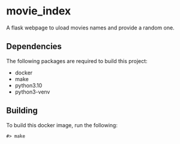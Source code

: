 # movie_index
A flask webpage to uload movies names and provide a random one.

## Dependencies
The following packages are required to build this project:
- docker
- make
- python3.10
- python3-venv

## Building
To build this docker image, run the following:
```
#> make
```